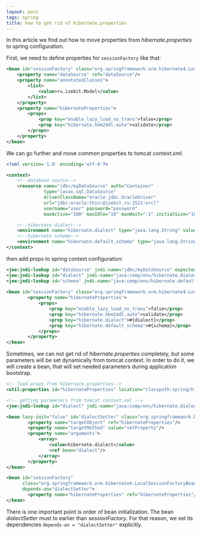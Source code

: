 ```yaml
---
layout: post
tags: spring
title: how to get rid of hibernate.properties
---
```


In this article we find out how to move properties from _hibernate.properties_ to spring configuration.

First, we need to define properties for `sessionFactory` like that:

```xml
<bean id="sessionFactory" class="org.springframework.orm.hibernate4.LocalSessionFactoryBean">
    <property name="dataSource" ref="dataSource"/>
    <property name="annotatedClasses">
        <list>
            <value>ru.izebit.Model</value>
        </list>
    </property>
    <property name="hibernateProperties">
        <props>
            <prop key="enable_lazy_load_no_trans">false</prop>
            <prop key="hibernate.hbm2ddl.auto">validate</prop>
        </props>
    </property>
</bean> 
```

We can go further and move common properties to tomcat _context.xml_.
```xml
<?xml version='1.0' encoding='utf-8'?>

<context>
    <!--database source-->
    <resource name="jdbc/myDataSource" auth="Container"
              type="javax.sql.DataSource"
              driverClassName="oracle.jdbc.OracleDriver"
              url="jdbc:oracle:thin:@izebit.ru:1521:orcl"
              username="user" password="password"
              maxActive="100" maxIdle="10" maxWait="-1" initialSize="10"/>

    <!--hibernate dialect-->
    <environment name="hibernate.dialect" type="java.lang.String" value="org.hibernate.dialect.Oracle10gDialect"/>
    <!--hibernate schema-->
    <environment name="hibernate.default_schema" type="java.lang.String" value="user_schema"/>
</context>
```

then add props to spring context configuration: 

```xml
<jee:jndi-lookup id="dataSource" jndi-name="jdbc/myDataSource" expected-type="javax.sql.DataSource"/>
<jee:jndi-lookup id="dialect" jndi-name="java:comp/env/hibernate.dialect" expected-type="java.lang.String"/>
<jee:jndi-lookup id="schema" jndi-name="java:comp/env/hibernate.default_schema" expected-type="java.lang.String"/>
   
<bean id="sessionFactory" class="org.springframework.orm.hibernate4.LocalSessionFactoryBean">
        <property name="hibernateProperties">
            <props>
                <prop key="enable_lazy_load_no_trans">false</prop>
                <prop key="hibernate.hbm2ddl.auto">validate</prop>
                <prop key="hibernate.dialect">#{dialect}</prop>
                <prop key="hibernate.default_schema">#{schema}</prop>
            </props>
        </property>    
</bean>
```

Sometimes, we can not get rid of _hibernate.properties_ completely, but some parameters will be set dynamically from 
tomcat context. In order to do it, we will create a bean, that will set needed parameters during application bootstrap.

```xml
<!--load props from hibernate.properties-->
<util:properties id="hibernateProperties" location="classpath:spring/hibernate.properties"/>

<!-- getting parameters from tomcat context.xml -->
<jee:jndi-lookup id="dialect" jndi-name="java:comp/env/hibernate.dialect" expected-type="java.lang.String"/>

<bean lazy-init="false" id="dialectSetter" class="org.springframework.beans.factory.config.MethodInvokingFactoryBean">
        <property name="targetObject" ref="hibernateProperties"/>
        <property name="targetMethod" value="setProperty"/>
        <property name="arguments">
            <array>
                <value>hibernate.dialect</value>
                <ref bean="dialect"/>
            </array>
        </property>
</bean>

<bean id="sessionFactory" 
      class="org.springframework.orm.hibernate4.LocalSessionFactoryBean" 
      depends-on="dialectSetter">
        <property name="hibernateProperties" ref="hibernateProperties"/>
</bean>
```

There is one important point is order of bean initialization. The bean _dialectSetter_ must to earlier than 
_sessionFactory_. For that reason, we set its dependencies `depends-on = "dialectSetter"` explicitly.